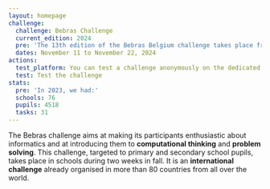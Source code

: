 ```yaml
---
layout: homepage
challenge:
  challenge: Bebras Challenge
  current_edition: 2024
  pre: 'The 13th edition of the Bebras Belgium challenge takes place from:'
  dates: November 11 to November 22, 2024
actions:
  test_platform: You can test a challenge anonymously on the dedicated platform.
  test: Test the challenge
stats:
  pre: 'In 2023, we had:'
  schools: 76
  pupils: 4518
  tasks: 31
---
```


The Bebras challenge aims at making its participants enthusiastic about informatics and at introducing them to **computational thinking** and **problem solving**. This challenge, targeted to primary and secondary school pupils, takes place in schools during two weeks in fall. It is an **international challenge** already organised in more than 80 countries from all over the world.
